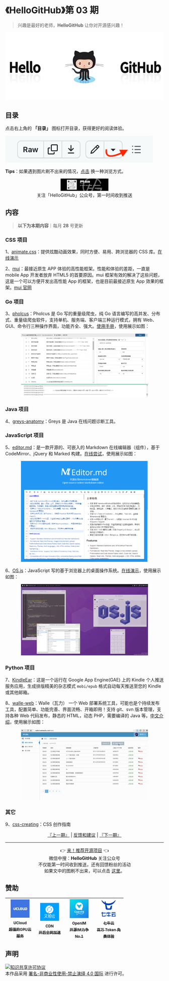 # 《HelloGitHub》第 03 期
> 兴趣是最好的老师，**HelloGitHub** 让你对开源感兴趣！
<p align="center">
    <img src='https://raw.githubusercontent.com/521xueweihan/img_logo/master/logo/cover.jpg' style="max-width:100%;"></img>
</p>

## 目录

点击右上角的 **「目录」** 图标打开目录，获得更好的阅读体验。

![](https://raw.githubusercontent.com/521xueweihan/img_logo/master/logo/catalog.png)

**Tips**：如果遇到图片刷不出来的情况，[点击](https://hellogithub.com/periodical/volume/03) 换一种浏览方式。

<p align="center">
  <img src="https://raw.githubusercontent.com/521xueweihan/img_logo/master/logo/weixin.png" style="max-width:30%;"></img><br>
关注「HelloGitHub」公众号，第一时间收到推送
</p>

## 内容
> **以下为本期内容**｜每月 **28** 号更新

### CSS 项目
1、[animate.css](https://hellogithub.com/periodical/statistics/click?target=https://github.com/animate-css/animate.css)：提供炫酷动画效果，同时方便、易用、跨浏览器的 CSS 库。[在线演示](https://daneden.github.io/animate.css/)


2、[mui](https://hellogithub.com/periodical/statistics/click?target=https://github.com/dcloudio/mui)：最接近原生 APP 体验的高性能框架。性能和体验的差距，一直是 mobile App 开发者放弃 HTML5 的首要原因。mui 框架有效的解决了这些问题，这是一个可以方便开发出高性能 App 的框架，也是目前最接近原生 App 效果的框架。[mui 官网](http://dev.dcloud.net.cn/mui/)


### Go 项目
3、[pholcus](https://hellogithub.com/periodical/statistics/click?target=https://github.com/andeya/pholcus)：Pholcus 是 Go 写的重量级爬虫，纯 Go 语言编写的高并发、分布式、重量级爬虫软件，支持单机、服务端、客户端三种运行模式，拥有 Web、GUI、命令行三种操作界面，功能齐全、强大。[使用手册](https://pholcus.gitbooks.io/docs/content/)，使用展示如图：



<p align="center"><img src='https://raw.githubusercontent.com/521xueweihan/img/master/hellogithub/03/38499784.jpg' style="max-width:80%; max-height=80%;"></img></p>

### Java 项目
4、[greys-anatomy](https://hellogithub.com/periodical/statistics/click?target=https://github.com/oldmanpushcart/greys-anatomy)：Greys 是 Java 在线问题诊断工具。


### JavaScript 项目
5、[editor.md](https://hellogithub.com/periodical/statistics/click?target=https://github.com/pandao/editor.md)：是一款开源的、可嵌入的 Markdown 在线编辑器（组件），基于 CodeMirror、jQuery 和 Marked 构建。[在线尝试](http://lab.lepture.com/editor/)，使用展示如图：



<p align="center"><img src='https://raw.githubusercontent.com/521xueweihan/img/master/hellogithub/03/30136107.png' style="max-width:80%; max-height=80%;"></img></p>

6、[OS.js](https://hellogithub.com/periodical/statistics/click?target=https://github.com/os-js/OS.js)：JavaScript 写的基于浏览器上的桌面操作系统。[在线演示](https://demo.os-js.org/)，使用展示如图：



<p align="center"><img src='https://raw.githubusercontent.com/521xueweihan/img/master/hellogithub/03/14473933.png' style="max-width:80%; max-height=80%;"></img></p>

### Python 项目
7、[KindleEar](https://hellogithub.com/periodical/statistics/click?target=https://github.com/cdhigh/KindleEar)：这是一个运行在 Google App Engine(GAE) 上的 Kindle 个人推送服务应用，生成排版精美的杂志模式 `mobi/epub` 格式自动每天推送至您的 Kindle 或其他邮箱。


8、[walle-web](https://hellogithub.com/periodical/statistics/click?target=https://github.com/meolu/walle-web)：Walle（瓦力） 一个 Web 部署系统工具，可能也是个持续发布工具，配置简单、功能完善、界面流畅、开箱即用！支持 git、svn 版本管理，支持各种 Web 代码发布，静态的 HTML，动态 PHP，需要编译的 Java 等。[中文介绍](https://github.com/meolu/walle-web/blob/master/docs/README-zh.md)，使用展示如图：



<p align="center"><img src='https://raw.githubusercontent.com/521xueweihan/img/master/hellogithub/03/42289146.gif' style="max-width:80%; max-height=80%;"></img></p>

### 其它
9、[css-creating](https://hellogithub.com/periodical/statistics/click?target=https://github.com/cssdream/css-creating)：CSS 创作指南




<p align="center">
    <a href="https://github.com/521xueweihan/HelloGitHub/blob/master/content/HelloGitHub02.md">『上一期』</a> | <a href='https://github.com/521xueweihan/HelloGitHub/issues/899'>反馈和建议</a> | <a href="https://github.com/521xueweihan/HelloGitHub/blob/master/content/HelloGitHub04.md">『下一期』</a>
</p>

---
<p align="center">
    👉 <a href='https://hellogithub.com/periodical'>来！推荐开源项目</a> 👈<br>
    微信中搜：<strong>HelloGitHub</strong> 关注公众号<br>
    不仅能第一时间收到推送，还有回馈粉丝的活动<br>
    如果文中的图刷不出来，可以点击 <a href='https://hellogithub.com/periodical/volume/03'>这里</a>。
</p>

## 赞助


<table>
  <thead>
    <tr>
      <th align="center" style="width: 80px;">
        <a href="https://www.compshare.cn/?utm_term=logo&utm_campaign=hellogithub&utm_source=otherdsp&utm_medium=display&ytag=logo_hellogithub_otherdsp_display">          <img src="https://raw.githubusercontent.com/521xueweihan/img_logo/master/logo/ucloud.png" width="60px"><br>
          <sub>UCloud</sub><br>
          <sub>超值的GPU云服务</sub>
        </a>
      </th>
      <th align="center" style="width: 80px;">
        <a href="https://www.upyun.com/?from=hellogithub">
          <img src="https://raw.githubusercontent.com/521xueweihan/img_logo/master/logo/upyun.png" width="60px"><br>
          <sub>CDN</sub><br>
          <sub>开启全网加速</sub>
        </a>
      </th>
      <th align="center" style="width: 80px;">
        <a href="https://github.com/OpenIMSDK/Open-IM-Server">
          <img src="https://raw.githubusercontent.com/521xueweihan/img_logo/master/logo/im.png" width="60px"><br>
          <sub>OpenIM</sub><br>
          <sub>开源IM力争No.1</sub>
        </a>
      </th>
      <th align="center" style="width: 80px;">
        <a href="https://www.qiniu.com/products/ai-token-api?utm_source=hello">
          <img src="https://raw.githubusercontent.com/521xueweihan/img_logo/master/logo/qiniu.jpg" width="60px"><br>
          <sub>七牛云</sub><br>
          <sub>百万 Token 免费体验</sub>
        </a>
      </th>
    </tr>
  </thead>
</table>


## 声明
<a rel="license" href="https://creativecommons.org/licenses/by-nc-nd/4.0/deed.zh"><img alt="知识共享许可协议" style="border-width: 0" src="https://licensebuttons.net/l/by-nc-nd/4.0/88x31.png"></a><br>本作品采用 <a rel="license" href="https://creativecommons.org/licenses/by-nc-nd/4.0/deed.zh">署名-非商业性使用-禁止演绎 4.0 国际</a> 进行许可。
